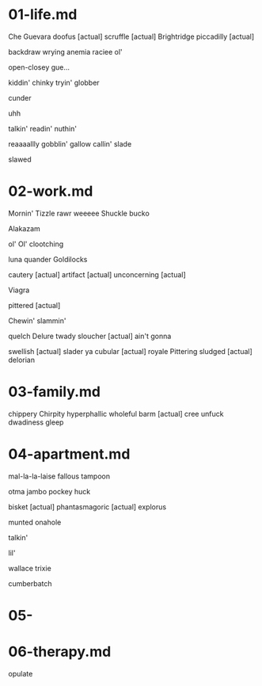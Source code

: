 <!-- This is written in British English/Australian -->

# 01-life.md

Che Guevara
doofus [actual]
scruffle [actual]
Brightridge
piccadilly [actual]

backdraw
wrying
anemia
raciee
ol'

open-closey
gue...

kiddin'
chinky
tryin'
globber

cunder

uhh

talkin'
readin'
nuthin'

reaaaallly
gobblin'
gallow
callin'
slade

slawed


# 02-work.md

Mornin'
Tizzle
rawr
weeeee
Shuckle
bucko

Alakazam

ol'
Ol'
clootching

luna
quander
Goldilocks

cautery [actual]
artifact [actual]
unconcerning [actual]

Viagra

pittered [actual]

Chewin'
slammin'

quelch
Delure
twady
sloucher [actual]
ain't
gonna

swellish [actual]
slader
ya
cubular [actual]
royale
Pittering
sludged [actual]
delorian

# 03-family.md

chippery
Chirpity
hyperphallic
wholeful
barm [actual]
cree
unfuck
dwadiness
gleep

# 04-apartment.md

mal-la-la-laise
fallous
tampoon

otma
jambo
pockey
huck

bisket [actual]
phantasmagoric [actual]
explorus

munted
onahole

talkin'

lil'

wallace
trixie

cumberbatch

# 05-

# 06-therapy.md

opulate
